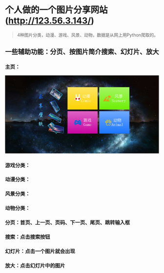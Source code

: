 # 个人做的一个图片分享网站(http://123.56.3.143/)
>4种图片分类，动漫、游戏、风景、动物，数据是从网上用Python爬取的。

## 一些辅助功能：分页、按图片简介搜索、幻灯片、放大

### 主页：
![my](https://github.com/potatopeople/wallpaper/blob/master/static/images/%E4%B8%BB%E9%A1%B5.PNG "我是悬停内容")
### 游戏分类：

### 动漫分类：

### 风景分类：

### 动物分类：

### 分页：首页、上一页、页码、下一页、尾页、跳转输入框

### 搜索：点击搜索按钮

### 幻灯片：点击一个图片就会出现

### 放大：点击幻灯片中的图片


